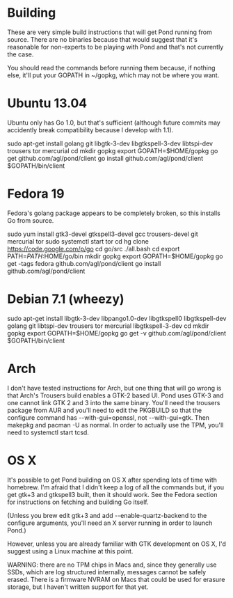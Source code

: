 Building
========

These are very simple build instructions that will get Pond running from source. There are no binaries because that would suggest that it's reasonable for non-experts to be playing with Pond and that's not currently the case.

You should read the commands before running them because, if nothing else, it'll put your GOPATH in ~/gopkg, which may not be where you want.

Ubuntu 13.04
============

Ubuntu only has Go 1.0, but that's sufficient (although future commits may accidently break compatibility because I develop with 1.1).

sudo apt-get install golang git libgtk-3-dev libgtkspell-3-dev libtspi-dev trousers tor mercurial
cd
mkdir gopkg
export GOPATH=$HOME/gopkg
go get github.com/agl/pond/client
go install github.com/agl/pond/client
$GOPATH/bin/client

Fedora 19
=========

Fedora's golang package appears to be completely broken, so this installs Go from source.

sudo yum install gtk3-devel gtkspell3-devel gcc trousers-devel git mercurial tor
sudo systemctl start tor
cd
hg clone https://code.google.com/p/go
cd go/src
./all.bash
cd
export PATH=$PATH:$HOME/go/bin
mkdir gopkg
export GOPATH=$HOME/gopkg
go get -tags fedora github.com/agl/pond/client
go install github.com/agl/pond/client


Debian 7.1 (wheezy)
===================
sudo apt-get install libgtk-3-dev libpango1.0-dev libgtkspell0 libgtkspell-dev golang git libtspi-dev trousers tor mercurial libgtkspell-3-dev
cd
mkdir gopkg
export GOPATH=$HOME/gopkg
go get -v github.com/agl/pond/client
$GOPATH/bin/client


Arch
====

I don't have tested instructions for Arch, but one thing that will go wrong is 
that Arch's Trousers build enables a GTK-2 based UI. Pond uses GTK-3 and one 
cannot link GTK 2 and 3 into the same binary. You'll need the trousers package 
from AUR and you'll need to edit the PKGBUILD so that the configure command has --with-gui=openssl, not --with-gui=gtk. Then makepkg and pacman -U as normal. 
In order to actually use the TPM, you'll need to systemctl start tcsd.

OS X
====

It's possible to get Pond building on OS X after spending lots of time with 
homebrew. I'm afraid that I didn't keep a log of all the commands but, if you 
get gtk+3 and gtkspell3 built, then it should work. See the Fedora section for 
instructions on fetching and building Go itself.


(Unless you brew edit gtk+3 and add --enable-quartz-backend to the configure 
arguments, you'll need an X server running in order to launch Pond.)

However, unless you are already familiar with GTK development on OS X, I'd 
suggest using a Linux machine at this point.

WARNING: there are no TPM chips in Macs and, since they generally use SSDs, 
which are log structured internally, messages cannot be safely erased. There 
is a firmware NVRAM on Macs that could be used for erasure storage, but I 
haven't written support for that yet.
